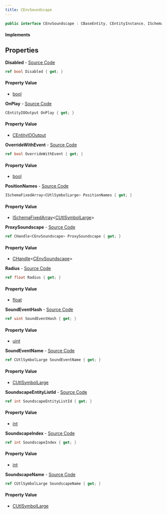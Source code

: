 ```yaml
---
title: CEnvSoundscape
---
```


```csharp
public interface CEnvSoundscape : CBaseEntity, CEntityInstance, ISchemaClass<CEntityInstance>, ISchemaClass<CBaseEntity>, ISchemaClass<CEnvSoundscape>, ISchemaField, ISchemaClass, INativeHandle
```

#### Implements

## Properties

**Disabled** - [Source Code](https://github.com/swiftly-solution/swiftlys2/blob/master/managed/src/SwiftlyS2.Generated/Schemas/Interfaces/CEnvSoundscape.cs#L32)

```csharp
ref bool Disabled { get; }
```

#### Property Value

- [bool](https://learn.microsoft.com/dotnet/api/system.boolean)

**OnPlay** - [Source Code](https://github.com/swiftly-solution/swiftlys2/blob/master/managed/src/SwiftlyS2.Generated/Schemas/Interfaces/CEnvSoundscape.cs#L16)

```csharp
CEntityIOOutput OnPlay { get; }
```

#### Property Value

- [CEntityIOOutput](/docs/api/shared/schemadefinitions/centityiooutput)

**OverrideWithEvent** - [Source Code](https://github.com/swiftly-solution/swiftlys2/blob/master/managed/src/SwiftlyS2.Generated/Schemas/Interfaces/CEnvSoundscape.cs#L22)

```csharp
ref bool OverrideWithEvent { get; }
```

#### Property Value

- [bool](https://learn.microsoft.com/dotnet/api/system.boolean)

**PositionNames** - [Source Code](https://github.com/swiftly-solution/swiftlys2/blob/master/managed/src/SwiftlyS2.Generated/Schemas/Interfaces/CEnvSoundscape.cs#L28)

```csharp
ISchemaFixedArray<CUtlSymbolLarge> PositionNames { get; }
```

#### Property Value

- [ISchemaFixedArray](/docs/api/shared/schemas/ischemafixedarray-1)<[CUtlSymbolLarge](/docs/api/shared/natives/cutlsymbollarge)>

**ProxySoundscape** - [Source Code](https://github.com/swiftly-solution/swiftlys2/blob/master/managed/src/SwiftlyS2.Generated/Schemas/Interfaces/CEnvSoundscape.cs#L30)

```csharp
ref CHandle<CEnvSoundscape> ProxySoundscape { get; }
```

#### Property Value

- [CHandle](/docs/api/shared/natives/chandle-1)<[CEnvSoundscape](/docs/api/shared/schemadefinitions/cenvsoundscape)>

**Radius** - [Source Code](https://github.com/swiftly-solution/swiftlys2/blob/master/managed/src/SwiftlyS2.Generated/Schemas/Interfaces/CEnvSoundscape.cs#L18)

```csharp
ref float Radius { get; }
```

#### Property Value

- [float](https://learn.microsoft.com/dotnet/api/system.single)

**SoundEventHash** - [Source Code](https://github.com/swiftly-solution/swiftlys2/blob/master/managed/src/SwiftlyS2.Generated/Schemas/Interfaces/CEnvSoundscape.cs#L36)

```csharp
ref uint SoundEventHash { get; }
```

#### Property Value

- [uint](https://learn.microsoft.com/dotnet/api/system.uint32)

**SoundEventName** - [Source Code](https://github.com/swiftly-solution/swiftlys2/blob/master/managed/src/SwiftlyS2.Generated/Schemas/Interfaces/CEnvSoundscape.cs#L20)

```csharp
ref CUtlSymbolLarge SoundEventName { get; }
```

#### Property Value

- [CUtlSymbolLarge](/docs/api/shared/natives/cutlsymbollarge)

**SoundscapeEntityListId** - [Source Code](https://github.com/swiftly-solution/swiftlys2/blob/master/managed/src/SwiftlyS2.Generated/Schemas/Interfaces/CEnvSoundscape.cs#L26)

```csharp
ref int SoundscapeEntityListId { get; }
```

#### Property Value

- [int](https://learn.microsoft.com/dotnet/api/system.int32)

**SoundscapeIndex** - [Source Code](https://github.com/swiftly-solution/swiftlys2/blob/master/managed/src/SwiftlyS2.Generated/Schemas/Interfaces/CEnvSoundscape.cs#L24)

```csharp
ref int SoundscapeIndex { get; }
```

#### Property Value

- [int](https://learn.microsoft.com/dotnet/api/system.int32)

**SoundscapeName** - [Source Code](https://github.com/swiftly-solution/swiftlys2/blob/master/managed/src/SwiftlyS2.Generated/Schemas/Interfaces/CEnvSoundscape.cs#L34)

```csharp
ref CUtlSymbolLarge SoundscapeName { get; }
```

#### Property Value

- [CUtlSymbolLarge](/docs/api/shared/natives/cutlsymbollarge)


